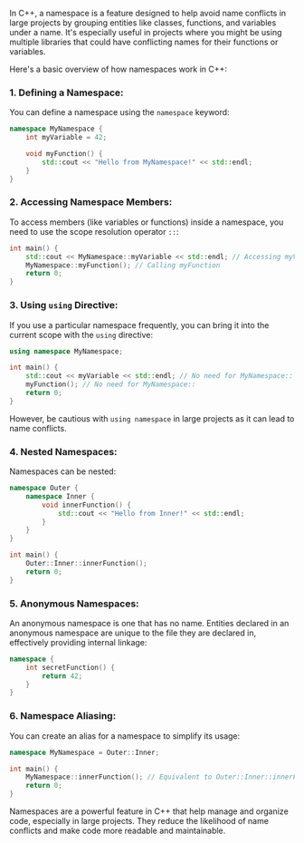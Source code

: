 In C++, a namespace is a feature designed to help avoid name conflicts in large projects by grouping entities like classes, functions, and variables under a name. It's especially useful in projects where you might be using multiple libraries that could have conflicting names for their functions or variables.

Here's a basic overview of how namespaces work in C++:

### 1. **Defining a Namespace:**

You can define a namespace using the `namespace` keyword:

```cpp
namespace MyNamespace {
    int myVariable = 42;

    void myFunction() {
        std::cout << "Hello from MyNamespace!" << std::endl;
    }
}
```

### 2. **Accessing Namespace Members:**

To access members (like variables or functions) inside a namespace, you need to use the scope resolution operator `::`:

```cpp
int main() {
    std::cout << MyNamespace::myVariable << std::endl; // Accessing myVariable
    MyNamespace::myFunction(); // Calling myFunction
    return 0;
}
```

### 3. **Using `using` Directive:**

If you use a particular namespace frequently, you can bring it into the current scope with the `using` directive:

```cpp
using namespace MyNamespace;

int main() {
    std::cout << myVariable << std::endl; // No need for MyNamespace::
    myFunction(); // No need for MyNamespace::
    return 0;
}
```

However, be cautious with `using namespace` in large projects as it can lead to name conflicts.

### 4. **Nested Namespaces:**

Namespaces can be nested:

```cpp
namespace Outer {
    namespace Inner {
        void innerFunction() {
            std::cout << "Hello from Inner!" << std::endl;
        }
    }
}

int main() {
    Outer::Inner::innerFunction();
    return 0;
}
```

### 5. **Anonymous Namespaces:**

An anonymous namespace is one that has no name. Entities declared in an anonymous namespace are unique to the file they are declared in, effectively providing internal linkage:

```cpp
namespace {
    int secretFunction() {
        return 42;
    }
}
```

### 6. **Namespace Aliasing:**

You can create an alias for a namespace to simplify its usage:

```cpp
namespace MyNamespace = Outer::Inner;

int main() {
    MyNamespace::innerFunction(); // Equivalent to Outer::Inner::innerFunction()
    return 0;
}
```

Namespaces are a powerful feature in C++ that help manage and organize code, especially in large projects. They reduce the likelihood of name conflicts and make code more readable and maintainable.